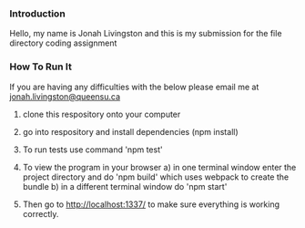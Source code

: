 ### Introduction
Hello, my name is Jonah Livingston and this is my submission for the file directory coding assignment


### How To Run It
If you are having any difficulties with the below please email me at jonah.livingston@queensu.ca

1. clone this respository onto your computer
2. go into respository and install dependencies (npm install)
3. To run tests use command 'npm test'
4. To view the program in your browser
    a) in one terminal window enter the project directory and do 'npm build' which uses webpack to create the bundle
    b) in a different terminal window do 'npm start'

5. Then go to [http://localhost:1337/](http://localhost:1337/) to make sure everything is working correctly.


